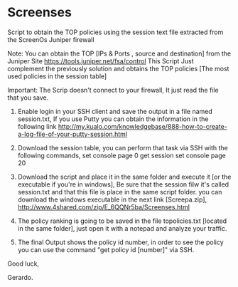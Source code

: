 Screenses
=========

Script to obtain the TOP policies using the session text file extracted from the ScreenOs Juniper firewall

Note: You can obtain the TOP [IPs & Ports , source and destination] from the Juniper Site https://tools.juniper.net/fsa/control
This Script Just complement the previously solution and obtains the TOP policies [The most used policies in the session table]

Important: The Scrip doesn't connect to your firewall, It just read the file that you save.


1. Enable login in your SSH client and save the output in a file named session.txt, If you use Putty you can obtain the information in the following link http://my.kualo.com/knowledgebase/888-how-to-create-a-log-file-of-your-putty-session.html 
2. Download the session table, you can perform that task via SSH with the following commands,
  set console page 0
  get session
  set console page 20
3. Download the script and place it in the same folder and execute it [or the executable if you're in windows], Be sure that the session filw it's called session.txt and that this file is place in the same script folder.
you can download the windows executable in the next link [Screepa.zip],
http://www.4shared.com/zip/E_6QQNr5ba/Screenses.html

4. The policy ranking is going to be saved in the file topolicies.txt [located in the same folder], just open it with a notepad and analyze your traffic.
5. The final Output shows the policy id number, in order to see the policy you can use the command "get policy id [number]" via SSH.


Good luck,

Gerardo.

